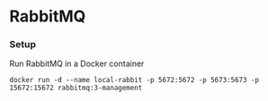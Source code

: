# RabbitMQ

### Setup
Run RabbitMQ in a Docker container

```
docker run -d --name local-rabbit -p 5672:5672 -p 5673:5673 -p 15672:15672 rabbitmq:3-management
```

